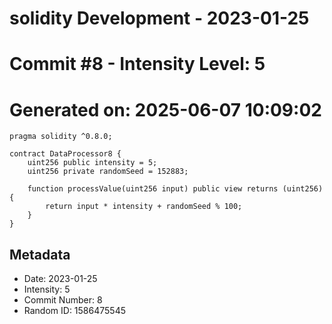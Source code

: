 ﻿# solidity Development - 2023-01-25
# Commit #8 - Intensity Level: 5
# Generated on: 2025-06-07 10:09:02
```solidity
pragma solidity ^0.8.0;

contract DataProcessor8 {
    uint256 public intensity = 5;
    uint256 private randomSeed = 152883;

    function processValue(uint256 input) public view returns (uint256) {
        return input * intensity + randomSeed % 100;
    }
}
```
## Metadata
- Date: 2023-01-25
- Intensity: 5
- Commit Number: 8
- Random ID: 1586475545
